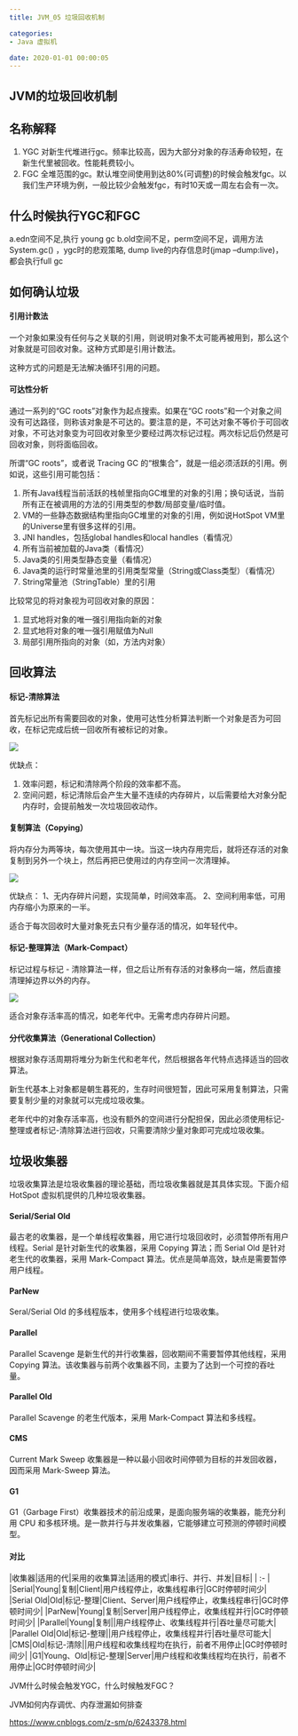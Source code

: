 ```yaml
---
title: JVM_05 垃圾回收机制

categories:
- Java 虚拟机

date: 2020-01-01 00:00:05
---
```


## JVM的垃圾回收机制

## 名称解释
1. YGC 对新生代堆进行gc。频率比较高，因为大部分对象的存活寿命较短，在新生代里被回收。性能耗费较小。
1. FGC 全堆范围的gc。默认堆空间使用到达80%(可调整)的时候会触发fgc。以我们生产环境为例，一般比较少会触发fgc，有时10天或一周左右会有一次。

## 什么时候执行YGC和FGC
a.edn空间不足,执行 young gc
b.old空间不足，perm空间不足，调用方法System.gc() ，ygc时的悲观策略, dump live的内存信息时(jmap –dump:live)，都会执行full gc



## 如何确认垃圾
#### 引用计数法
一个对象如果没有任何与之关联的引用，则说明对象不太可能再被用到，那么这个对象就是可回收对象。这种方式即是引用计数法。

这种方式的问题是无法解决循环引用的问题。

#### 可达性分析
通过一系列的“GC roots”对象作为起点搜索。如果在“GC roots”和一个对象之间没有可达路径，则称该对象是不可达的。要注意的是，不可达对象不等价于可回收对象，不可达对象变为可回收对象至少要经过两次标记过程。两次标记后仍然是可回收对象，则将面临回收。

所谓“GC roots”，或者说 Tracing GC 的“根集合”，就是一组必须活跃的引用。例如说，这些引用可能包括：
1. 所有Java线程当前活跃的栈帧里指向GC堆里的对象的引用；换句话说，当前所有正在被调用的方法的引用类型的参数/局部变量/临时值。
1. VM的一些静态数据结构里指向GC堆里的对象的引用，例如说HotSpot VM里的Universe里有很多这样的引用。
1. JNI handles，包括global handles和local handles（看情况）
1. 所有当前被加载的Java类（看情况）
1. Java类的引用类型静态变量（看情况）
1. Java类的运行时常量池里的引用类型常量（String或Class类型）（看情况）
1. String常量池（StringTable）里的引用

比较常见的将对象视为可回收对象的原因：
1. 显式地将对象的唯一强引用指向新的对象
1. 显式地将对象的唯一强引用赋值为Null
1. 局部引用所指向的对象（如，方法内对象）

## 回收算法

#### 标记-清除算法
首先标记出所有需要回收的对象，使用可达性分析算法判断一个对象是否为可回收，在标记完成后统一回收所有被标记的对象。

![](https://images2015.cnblogs.com/blog/568153/201707/568153-20170713133044525-1749754709.png)

优缺点：
1. 效率问题，标记和清除两个阶段的效率都不高。
1. 空间问题，标记清除后会产生大量不连续的内存碎片，以后需要给大对象分配内存时，会提前触发一次垃圾回收动作。

#### 复制算法（Copying）
将内存分为两等块，每次使用其中一块。当这一块内存用完后，就将还存活的对象复制到另外一个块上，然后再把已使用过的内存空间一次清理掉。

![](https://images2015.cnblogs.com/blog/568153/201707/568153-20170713133054775-540568584.png)

优缺点：
1、无内存碎片问题，实现简单，时间效率高。
2、空间利用率低，可用内存缩小为原来的一半。

适合于每次回收时大量对象死去只有少量存活的情况，如年轻代中。

#### 标记-整理算法（Mark-Compact）
标记过程与标记 - 清除算法一样，但之后让所有存活的对象移向一端，然后直接清理掉边界以外的内存。

![](https://images2015.cnblogs.com/blog/568153/201707/568153-20170713133101400-240030919.png)

适合对象存活率高的情况，如老年代中。无需考虑内存碎片问题。

#### 分代收集算法（Generational Collection）
根据对象存活周期将堆分为新生代和老年代，然后根据各年代特点选择适当的回收算法。

新生代基本上对象都是朝生暮死的，生存时间很短暂，因此可采用复制算法，只需要复制少量的对象就可以完成垃圾收集。

老年代中的对象存活率高，也没有额外的空间进行分配担保，因此必须使用标记-整理或者标记-清除算法进行回收，只需要清除少量对象即可完成垃圾收集。

## 垃圾收集器
垃圾收集算法是垃圾收集器的理论基础，而垃圾收集器就是其具体实现。下面介绍 HotSpot 虚拟机提供的几种垃圾收集器。

#### Serial/Serial Old
最古老的收集器，是一个单线程收集器，用它进行垃圾回收时，必须暂停所有用户线程。Serial 是针对新生代的收集器，采用 Copying 算法；而 Serial Old 是针对老生代的收集器，采用 Mark-Compact 算法。优点是简单高效，缺点是需要暂停用户线程。

#### ParNew
Seral/Serial Old 的多线程版本，使用多个线程进行垃圾收集。

#### Parallel
Parallel Scavenge 是新生代的并行收集器，回收期间不需要暂停其他线程，采用 Copying 算法。该收集器与前两个收集器不同，主要为了达到一个可控的吞吐量。

#### Parallel Old
Parallel Scavenge 的老生代版本，采用 Mark-Compact 算法和多线程。

#### CMS
Current Mark Sweep 收集器是一种以最小回收时间停顿为目标的并发回收器，因而采用 Mark-Sweep 算法。

#### G1
G1（Garbage First）收集器技术的前沿成果，是面向服务端的收集器，能充分利用 CPU 和多核环境。是一款并行与并发收集器，它能够建立可预测的停顿时间模型。


#### 对比
|收集器|适用的代|采用的收集算法|适用的模式|串行、并行、并发|目标|
| :- |
|Serial|Young|复制|Client|用户线程停止，收集线程串行|GC时停顿时间少|
|Serial Old|Old|标记-整理|Client、Server|用户线程停止，收集线程串行|GC时停顿时间少|
|ParNew|Young|复制|Server|用户线程停止，收集线程并行|GC时停顿时间少|
|Parallel|Young|复制||用户线程停止、收集线程并行|吞吐量尽可能大|
|Parallel Old|Old|标记-整理||用户线程停止，收集线程并行|吞吐量尽可能大|
|CMS|Old|标记-清除||用户线程和收集线程均在执行，前者不用停止|GC时停顿时间少|
|G1|Young、Old|标记-整理|Server|用户线程和收集线程均在执行，前者不用停止|GC时停顿时间少|

JVM什么时候会触发YGC，什么时候触发FGC？

JVM如何内存调优、内存泄漏如何排查

https://www.cnblogs.com/z-sm/p/6243378.html